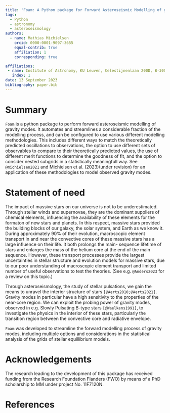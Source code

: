 ```yaml
---
title: 'Foam: A Python package for Forward Asteroseismic Modelling of gravity modes'
tags:
  - Python
  - astronomy
  - asteroseismology
authors:
  - name: Mathias Michielsen
    orcid: 0000-0001-9097-3655
    equal-contrib: true
    affiliation: 1 
    corresponding: true 

affiliations:
 - name: Institute of Astronomy, KU Leuven, Celestijnenlaan 200D, B-3001 Leuven, Belgium
   index: 1
date: 13 September 2023
bibliography: paper.bib
---
```


# Summary

`Foam` is a python package to perform forward asteroseismic modelling of gravity modes. It automates and streamlines 
a considerable fraction of the modelling process, and can be configured to use various different modelling methodologies.
This includes different ways to match the theoretically predicted oscillations to observations, 
the option to use different sets of observables to compare to their theoretically predicted values, 
the use of different merit functions to determine the goodness of fit, and the option to consider nested subgrids in a statistically meaningfull way.
See `@michielsen2021` and Michielsen et al. (2023)(under revision) for an application of these methodologies to model observed gravity modes.

# Statement of need

The impact of massive stars on our universe is not to be underestimated. Through stellar winds
and supernovae, they are the dominant suppliers of chemical elements, influencing the
availability of these elements for the formaton of new stars and planets. In this respect, massive
stars provided the building blocks of our galaxy, the solar system, and Earth as we know it.
During approximately 90% of their evolution, macroscopic element transport in and near the
convective cores of these massive stars has a large influence on their life. It both prolongs the main-
sequence lifetime of stars and enlarges the mass of the helium core at the end of the
main sequence. However, these transport processes provide the largest uncertainties in
stellar structure and evolution models for massive stars, due to our poor understanding
of macroscopic element transport and limited number of useful observations to test the theories. 
(See e.g. `@Anders2023` for a review on this topic.)

Through asteroseismology, the study of stellar pulsations, we gain the means to unravel
the interior structure of stars `[@Aerts2010;@Aerts2021]`. Gravity modes in particular have a high sensitivity to 
the properties of the near-core region. We can exploit the probing power of gravity modes, 
observed in e.g. Slowly Pulsating B-type stars `[@Waelkens1991]`, to investigate the physics in the interior of these stars,
particularly the transition region between the convective core and radiative envelope.

`Foam` was developed to streamline the forward modelling process of gravity modes, 
including multiple options and considerations in the statistical analysis of the grids of stellar equillibrium models.

# Acknowledgements

The research leading to the development of this package has received funding from the Research
Foundation Flanders (FWO) by means of a PhD scholarship to MM under project No. 11F7120N.

# References
